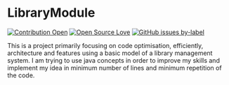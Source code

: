 # LibraryModule
[![Contribution Open](https://img.shields.io/badge/contributions-welcome-brightgreen.svg?style=flat)](https://github.com/5AbhishekSaxena/LibraryModule/blob/master/CONTRIBUTING.md)
[![Open Source Love](https://badges.frapsoft.com/os/v1/open-source.svg?v=103)](https://github.com/5AbhishekSaxena/LibraryModule/issues)
[![GitHub issues by-label](https://img.shields.io/github/license/mashape/apistatus.svg)](https://github.com/5AbhishekSaxena/LibraryModule/blob/master/LICENSE)

This is a project primarily focusing on code optimisation, efficiently, architecture and features using a basic model of a library management system. I am trying to use java concepts in order to improve my skills and implement my idea in minimum number of lines and minimum repetition of the code.
